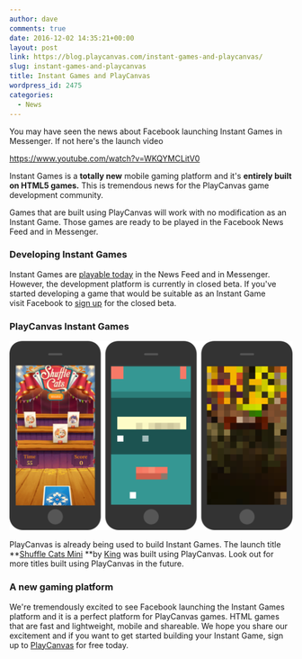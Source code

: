```yaml
---
author: dave
comments: true
date: 2016-12-02 14:35:21+00:00
layout: post
link: https://blog.playcanvas.com/instant-games-and-playcanvas/
slug: instant-games-and-playcanvas
title: Instant Games and PlayCanvas
wordpress_id: 2475
categories:
  - News
---
```


You may have seen the news about Facebook launching Instant Games in Messenger. If not here's the launch video

https://www.youtube.com/watch?v=WKQYMCLitV0

Instant Games is a **totally new** mobile gaming platform and it's **entirely built on HTML5 games.** This is tremendous news for the PlayCanvas game development community.

Games that are built using PlayCanvas will work with no modification as an Instant Game. Those games are ready to be played in the Facebook News Feed and in Messenger.

### **Developing Instant Games**

Instant Games are [playable today](https://developers.facebook.com/blog/post/2016/11/30/instant-games-closed-beta/) in the News Feed and in Messenger. However, the development platform is currently in closed beta. If you've started developing a game that would be suitable as an Instant Game visit Facebook to [sign up](https://www.facebook.com/help/contact/173350173135692) for the closed beta.

### **PlayCanvas Instant Games**

![](/assets/media/all-no-swerve-1024x683.png)

PlayCanvas is already being used to build Instant Games. The launch title **[Shuffle Cats Mini](https://www.facebook.com/ShuffleCatsMini/?fref=ts) **by [King](https://king.com/) was built using PlayCanvas. Look out for more titles built using PlayCanvas in the future.

### **A new gaming platform**

We're tremendously excited to see Facebook launching the Instant Games platform and it is a perfect platform for PlayCanvas games. HTML games that are fast and lightweight, mobile and shareable. We hope you share our excitement and if you want to get started building your Instant Game, sign up to [PlayCanvas](https://login.playcanvas.com/signup) for free today.
